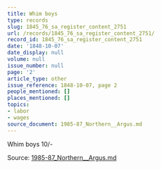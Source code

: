 ```yaml
---
title: Whim boys
type: records
slug: 1845_76_sa_register_content_2751
url: /records/1845_76_sa_register_content_2751/
record_id: 1845_76_sa_register_content_2751
date: '1848-10-07'
date_display: null
volume: null
issue_number: null
page: '2'
article_type: other
issue_reference: 1848-10-07, page 2
people_mentioned: []
places_mentioned: []
topics:
- labor
- wages
source_document: 1985-87_Northern__Argus.md
---
```


Whim boys	10/-

Source: [1985-87_Northern__Argus.md](/downloads/markdown/1985-87_Northern__Argus.md)
